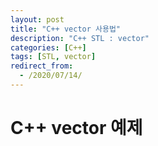 ```yaml
---
layout: post
title: "C++ vector 사용법"
description: "C++ STL : vector"
categories: [C++]
tags: [STL, vector]
redirect_from:
  - /2020/07/14/
---
```



# C++ vector 예제